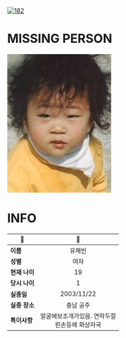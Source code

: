 [![182](https://img.shields.io/badge/%EC%8B%A4%EC%A2%85%EC%8B%A0%EA%B3%A0%EB%8A%94%20%EA%B5%AD%EB%B2%88%EC%97%86%EC%9D%B4-182-blue)](http://safe182.go.kr/index.do)

# MISSING PERSON

<img src="./missing_person.jpg">

# INFO

|🔑|💎|
|--|:--:|
|**이름**|유채빈|
|**성별**|여자|
|**현재 나이**|19|
|**당시 나이**|1|
|**실종일**|2003/11/22|
|**실종 장소**|충남 공주|
|**특이사항**|얼굴에보조개가있음.                연락두절</br>왼손등에 화상자국|

